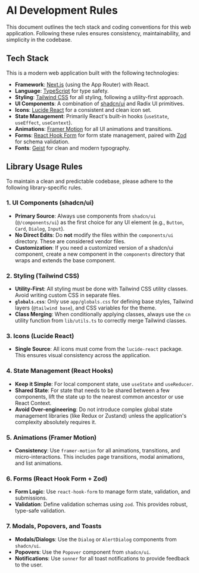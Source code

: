 # AI Development Rules

This document outlines the tech stack and coding conventions for this web application. Following these rules ensures consistency, maintainability, and simplicity in the codebase.

## Tech Stack

This is a modern web application built with the following technologies:

-   **Framework**: [Next.js](https://nextjs.org/) (using the App Router) with React.
-   **Language**: [TypeScript](https://www.typescriptlang.org/) for type safety.
-   **Styling**: [Tailwind CSS](https://tailwindcss.com/) for all styling, following a utility-first approach.
-   **UI Components**: A combination of [shadcn/ui](https://ui.shadcn.com/) and Radix UI primitives.
-   **Icons**: [Lucide React](https://lucide.dev/) for a consistent and clean icon set.
-   **State Management**: Primarily React's built-in hooks (`useState`, `useEffect`, `useContext`).
-   **Animations**: [Framer Motion](https://www.framer.com/motion/) for all UI animations and transitions.
-   **Forms**: [React Hook Form](https://react-hook-form.com/) for form state management, paired with [Zod](https://zod.dev/) for schema validation.
-   **Fonts**: [Geist](https://vercel.com/font) for clean and modern typography.

## Library Usage Rules

To maintain a clean and predictable codebase, please adhere to the following library-specific rules.

### 1. UI Components (shadcn/ui)

-   **Primary Source**: Always use components from `shadcn/ui` (`@/components/ui`) as the first choice for any UI element (e.g., `Button`, `Card`, `Dialog`, `Input`).
-   **No Direct Edits**: Do **not** modify the files within the `components/ui` directory. These are considered vendor files.
-   **Customization**: If you need a customized version of a shadcn/ui component, create a new component in the `components` directory that wraps and extends the base component.

### 2. Styling (Tailwind CSS)

-   **Utility-First**: All styling must be done with Tailwind CSS utility classes. Avoid writing custom CSS in separate files.
-   **`globals.css`**: Only use `app/globals.css` for defining base styles, Tailwind layers (`@tailwind base`), and CSS variables for the theme.
-   **Class Merging**: When conditionally applying classes, always use the `cn` utility function from `lib/utils.ts` to correctly merge Tailwind classes.

### 3. Icons (Lucide React)

-   **Single Source**: All icons must come from the `lucide-react` package. This ensures visual consistency across the application.

### 4. State Management (React Hooks)

-   **Keep it Simple**: For local component state, use `useState` and `useReducer`.
-   **Shared State**: For state that needs to be shared between a few components, lift the state up to the nearest common ancestor or use React Context.
-   **Avoid Over-engineering**: Do not introduce complex global state management libraries (like Redux or Zustand) unless the application's complexity absolutely requires it.

### 5. Animations (Framer Motion)

-   **Consistency**: Use `framer-motion` for all animations, transitions, and micro-interactions. This includes page transitions, modal animations, and list animations.

### 6. Forms (React Hook Form + Zod)

-   **Form Logic**: Use `react-hook-form` to manage form state, validation, and submissions.
-   **Validation**: Define validation schemas using `zod`. This provides robust, type-safe validation.

### 7. Modals, Popovers, and Toasts

-   **Modals/Dialogs**: Use the `Dialog` or `AlertDialog` components from `shadcn/ui`.
-   **Popovers**: Use the `Popover` component from `shadcn/ui`.
-   **Notifications**: Use `sonner` for all toast notifications to provide feedback to the user.